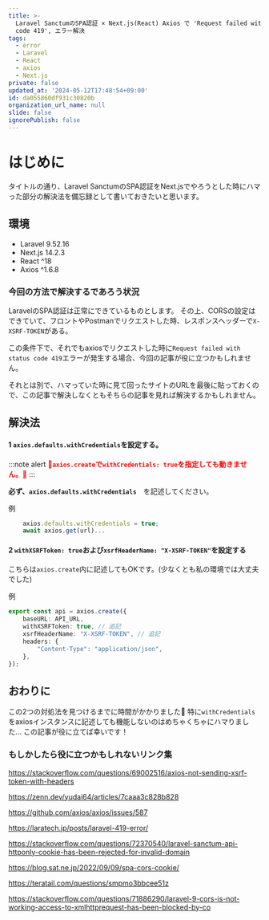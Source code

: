 ```yaml
---
title: >-
  Laravel SanctumのSPA認証 × Next.js(React) Axios で 'Request failed with status
  code 419', エラー解決
tags:
  - error
  - Laravel
  - React
  - axios
  - Next.js
private: false
updated_at: '2024-05-12T17:48:54+09:00'
id: da055860df931c30820b
organization_url_name: null
slide: false
ignorePublish: false
---
```

# はじめに

タイトルの通り、Laravel SanctumのSPA認証をNext.jsでやろうとした時にハマった部分の解決法を備忘録として書いておきたいと思います。

## 環境
- Laravel 9.52.16
- Next.js 14.2.3
- React   ^18
- Axios   ^1.6.8

### 今回の方法で解決するであろう状況

LaravelのSPA認証は正常にできているものとします。
その上、CORSの設定はできていて、フロントやPostmanでリクエストした時、レスポンスヘッダーで`X-XSRF-TOKEN`がある。

この条件下で、それでもaxiosでリクエストした時に`Request failed with status code 419`エラーが発生する場合、今回の記事が役に立つかもしれません。

それとは別で、ハマっていた時に見て回ったサイトのURLを最後に貼っておくので、この記事で解決しなくともそちらの記事を見れば解決するかもしれません。

## 解決法

#### 1 `axios.defaults.withCredentials`を設定する。

:::note alert
<font color="Red">**🚨`axios.create`で`withCredentials: true`を指定しても動きません。🚨**</font>
:::

**必ず、`axios.defaults.withCredentials`**　を記述してください。

例
```ts
    axios.defaults.withCredentials = true;
    await axios.get(url)...
```

#### 2 `withXSRFToken: true`および`xsrfHeaderName: "X-XSRF-TOKEN"`を設定する
こちらは`axios.create`内に記述してもOKです。(少なくとも私の環境では大丈夫でした)

例
```ts
export const api = axios.create({
    baseURL: API_URL,
    withXSRFToken: true, // 追記
    xsrfHeaderName: "X-XSRF-TOKEN", // 追記
    headers: {
        "Content-Type": "application/json",
    },
});
```


## おわりに
この2つの対処法を見つけるまでに時間がかかりました🥲
特に`withCredentials`をaxiosインスタンスに記述しても機能しないのはめちゃくちゃにハマりました...
この記事が役に立てば幸いです！

### もしかしたら役に立つかもしれないリンク集

https://stackoverflow.com/questions/69002516/axios-not-sending-xsrf-token-with-headers

https://zenn.dev/yudai64/articles/7caaa3c828b828

https://github.com/axios/axios/issues/587

https://laratech.jp/posts/laravel-419-error/

https://stackoverflow.com/questions/72370540/laravel-sanctum-api-httponly-cookie-has-been-rejected-for-invalid-domain

https://blog.sat.ne.jp/2022/09/09/spa-cors-cookie/

https://teratail.com/questions/smpmo3bbcee51z

https://stackoverflow.com/questions/71886290/laravel-9-cors-is-not-working-access-to-xmlhttprequest-has-been-blocked-by-co

